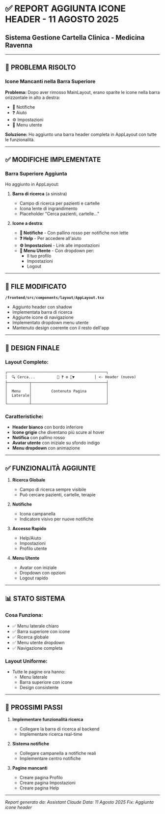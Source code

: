 # ✅ REPORT AGGIUNTA ICONE HEADER - 11 AGOSTO 2025
## Sistema Gestione Cartella Clinica - Medicina Ravenna

---

## 🎯 PROBLEMA RISOLTO

### Icone Mancanti nella Barra Superiore
**Problema:** Dopo aver rimosso MainLayout, erano sparite le icone nella barra orizzontale in alto a destra:
- 🔔 Notifiche
- ❓ Aiuto
- ⚙️ Impostazioni
- 👤 Menu utente

**Soluzione:** Ho aggiunto una barra header completa in AppLayout con tutte le funzionalità.

---

## ✅ MODIFICHE IMPLEMENTATE

### Barra Superiore Aggiunta
Ho aggiunto in AppLayout:

1. **Barra di ricerca** (a sinistra)
   - Campo di ricerca per pazienti e cartelle
   - Icona lente di ingrandimento
   - Placeholder "Cerca pazienti, cartelle..."

2. **Icone a destra**:
   - **🔔 Notifiche** - Con pallino rosso per notifiche non lette
   - **❓ Help** - Per accedere all'aiuto
   - **⚙️ Impostazioni** - Link alle impostazioni
   - **👤 Menu Utente** - Con dropdown per:
     - Il tuo profilo
     - Impostazioni
     - Logout

---

## 📁 FILE MODIFICATO

**`/frontend/src/components/layout/AppLayout.tsx`**
- Aggiunto header con shadow
- Implementata barra di ricerca
- Aggiunte icone di navigazione
- Implementato dropdown menu utente
- Mantenuto design coerente con il resto dell'app

---

## 🎨 DESIGN FINALE

### Layout Completo:
```
┌─────────────────────────────────────────────┐
│  🔍 Cerca...          🔔 ❓ ⚙️ 👤▼         │ <- Header (nuovo)
├──────────┬──────────────────────────────────┤
│          │                                  │
│  Menu    │         Contenuto Pagina         │
│  Laterale│                                  │
│          │                                  │
└──────────┴──────────────────────────────────┘
```

### Caratteristiche:
- **Header bianco** con bordo inferiore
- **Icone grigie** che diventano più scure al hover
- **Notifica** con pallino rosso
- **Avatar utente** con iniziale su sfondo indigo
- **Menu dropdown** con animazione

---

## ✅ FUNZIONALITÀ AGGIUNTE

1. **Ricerca Globale**
   - Campo di ricerca sempre visibile
   - Può cercare pazienti, cartelle, terapie

2. **Notifiche**
   - Icona campanella
   - Indicatore visivo per nuove notifiche

3. **Accesso Rapido**
   - Help/Aiuto
   - Impostazioni
   - Profilo utente

4. **Menu Utente**
   - Avatar con iniziale
   - Dropdown con opzioni
   - Logout rapido

---

## 📊 STATO SISTEMA

### Cosa Funziona:
- ✅ Menu laterale chiaro
- ✅ Barra superiore con icone
- ✅ Ricerca globale
- ✅ Menu utente dropdown
- ✅ Navigazione completa

### Layout Uniforme:
- Tutte le pagine ora hanno:
  - Menu laterale
  - Barra superiore con icone
  - Design consistente

---

## 🚀 PROSSIMI PASSI

1. **Implementare funzionalità ricerca**
   - Collegare la barra di ricerca al backend
   - Implementare ricerca real-time

2. **Sistema notifiche**
   - Collegare campanella a notifiche reali
   - Implementare centro notifiche

3. **Pagine mancanti**
   - Creare pagina Profilo
   - Creare pagina Impostazioni
   - Creare pagina Help

---

*Report generato da: Assistant Claude*
*Data: 11 Agosto 2025*
*Fix: Aggiunta icone header*
